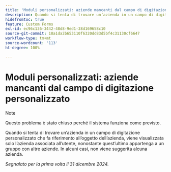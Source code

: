 ```yaml
---
title: 'Moduli personalizzati: aziende mancanti dal campo di digitazione personalizzato'
description: Quando si tenta di trovare un’azienda in un campo di digitazione personalizzato che fa riferimento all’oggetto dell’azienda, viene visualizzata solo l’azienda associata all’utente, nonostante quest’ultimo appartenga a un gruppo con altre aziende. In alcuni casi, non viene suggerita alcuna azienda.
hidefromtoc: true
feature: Custom Forms
exl-id: ec96c136-3442-48d8-9ed1-38d169658c10
source-git-commit: 18a1da2b653110f6320dd83d5bf4c31130cf6647
workflow-type: tm+mt
source-wordcount: '113'
ht-degree: 100%

---
```


# Moduli personalizzati: aziende mancanti dal campo di digitazione personalizzato

>[!NOTE]
>
>Questo problema è stato chiuso perché il sistema funziona come previsto.

Quando si tenta di trovare un’azienda in un campo di digitazione personalizzato che fa riferimento all’oggetto dell’azienda, viene visualizzata solo l’azienda associata all’utente, nonostante quest’ultimo appartenga a un gruppo con altre aziende. In alcuni casi, non viene suggerita alcuna azienda.

_Segnalato per la prima volta il 31 dicembre 2024._

